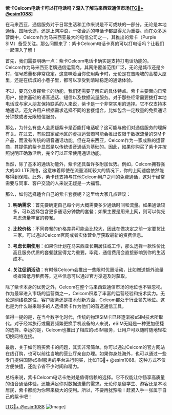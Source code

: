 **紫卡Celcom电话卡可以打电话吗？深入了解马来西亚通信市场[[TG💪+ @esim1088](https://t.me/s/esim1088)]**

在马来西亚，通信服务对于日常生活和工作来说是不可或缺的一部分。无论是本地通话、国际长途，还是上网冲浪，一张合适的电话卡都显得尤为重要。而在众多运营商中，Celcom作为马来西亚最大的电信公司之一，其推出的紫卡（Purple SIM）备受关注。那么问题来了：紫卡Celcom电话卡真的可以打电话吗？让我们一起深入了解！

首先，我们需要明确一点：紫卡Celcom电话卡确实是支持打电话功能的。Celcom作为马来西亚老牌通信运营商，其网络覆盖范围广泛，无论是城市还是乡村，信号质量都非常稳定。这意味着当你使用紫卡时，无论是在吉隆坡的高楼大厦里，还是在槟城的小巷子里，都可以享受到清晰稳定的通话体验。

不过，要充分发挥紫卡的功能，我们还需要了解它的具体特点。紫卡主要面向日常用户，提供基础的语音通话、短信以及数据流量服务。对于那些经常需要拨打本地电话或与家人朋友保持联系的人来说，紫卡是一个非常实用的选择。它不仅支持本地通话，还允许用户根据需求选择不同的套餐组合，比如包含一定数量的免费通话分钟数或者无限短信服务。

那么，为什么有些人会质疑紫卡是否能打电话呢？这可能与他们对通信服务的理解有关。在过去，有些国家或地区的虚拟运营商可能会推出仅限于数据流量的SIM卡产品，而没有传统的语音通话功能。但在马来西亚，Celcom作为一家成熟的运营商，其提供的紫卡显然是以传统语音通话为基础的。因此，如果你购买了紫卡并按照说明正确激活后，完全可以正常使用通话功能。

当然，除了基本的通话功能外，紫卡还具备许多附加优势。例如，Celcom拥有强大的4G LTE网络，这意味着即使在流量消耗较大的情况下，你的上网速度依然能够得到保障。此外，紫卡还支持与其他Celcom用户之间的免费通话，这对于经常需要与同事、客户交流的人来说无疑是一大福音。

那么，如何选择适合自己的紫卡套餐呢？这里给大家几点建议：

1. **明确需求**：首先要确定自己每个月大概需要多少通话时间和流量。如果通话较多，可以选择包含更多通话分钟数的套餐；如果主要是用来上网，则可以优先考虑流量丰富的套餐。

2. **比较价格**：不同套餐的价格差异可能会比较大，因此在做决定之前一定要货比三家。可以通过Celcom官网或者实体营业厅获取最新的资费信息。

3. **考虑长期使用**：如果你计划在马来西亚长期居住或工作，那么选择一款性价比高且服务优质的套餐就显得尤为重要。毕竟，通信费用会直接影响到你的生活成本。

4. **关注促销活动**：有时候Celcom会推出一些限时优惠活动，比如赠送额外流量或者降低月租费等。这些信息可以通过官方渠道及时获取。

除了紫卡本身的优势之外，Celcom在整个马来西亚通信市场的地位也不容忽视。作为最早进入市场的运营商之一，Celcom积累了丰富的运营经验和技术实力。无论是网络稳定性、客户服务还是技术创新方面，Celcom都处于行业领先地位。这也是为什么越来越多的人选择紫卡作为他们的首选通信工具。

值得一提的是，在当今数字化时代，传统的物理SIM卡已经逐渐被eSIM技术所取代。对于经常旅行或需要频繁更换手机设备的人来说，eSIM无疑是一种更加便捷的选择。幸运的是，Celcom也推出了相应的eSIM服务，让用户可以随时随地轻松切换网络连接。

最后，关于如何购买紫卡的问题，其实非常简单。你可以通过Celcom的官方网站在线订购，也可以前往当地的营业厅亲自办理。如果你身处海外，也可以通过一些专门提供国际eSIM服务的平台进行购买，比如TG💪+ @esim1088。这种方式不仅方便快捷，还能节省不少时间和精力。

总结来说，紫卡Celcom电话卡绝对是值得信赖的选择。它不仅能让你畅享高质量的语音通话体验，还能满足你对数据流量的需求。无论你是留学生、游客还是本地居民，紫卡都能为你带来极大的便利。所以，不要再犹豫啦！赶紧入手一张属于自己的紫卡吧！

[[TG💪+ @esim1088](https://t.me/s/esim1088) ![Image](https://i.postimg.cc/4NQfJmqS/Snipaste-2025-05-13-00-14-12.png)]
